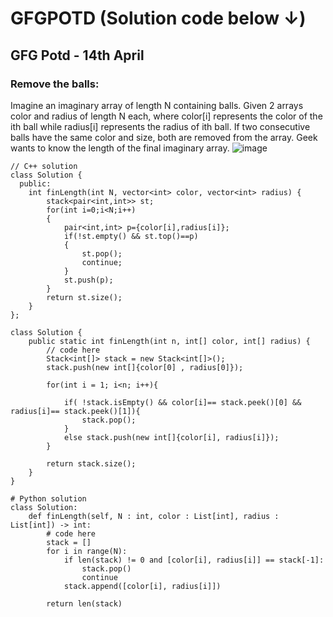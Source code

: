 # GFGPOTD (Solution code below ↓)
## GFG Potd - 14th April
### Remove the balls: 
Imagine an imaginary array of length N containing balls. Given 2 arrays color and radius of length N each, where color[i] represents the color of the ith ball while radius[i] represents the radius of ith ball. If two consecutive balls have the same color and size, both are removed from the array. Geek wants to know the length of the final imaginary array.
![image](https://user-images.githubusercontent.com/91115665/231933669-10c2311c-a2bc-49fe-a96d-e1416f0ee982.png)

```
// C++ solution
class Solution {
  public:
    int finLength(int N, vector<int> color, vector<int> radius) {
        stack<pair<int,int>> st;
        for(int i=0;i<N;i++)
        {
            pair<int,int> p={color[i],radius[i]};
            if(!st.empty() && st.top()==p)
            {
                st.pop();
                continue;
            }
            st.push(p);
        }
        return st.size();
    }
};
```

```
class Solution {
    public static int finLength(int n, int[] color, int[] radius) {
        // code here
        Stack<int[]> stack = new Stack<int[]>();
        stack.push(new int[]{color[0] , radius[0]});
        
        for(int i = 1; i<n; i++){
            
            if( !stack.isEmpty() && color[i]== stack.peek()[0] && radius[i]== stack.peek()[1]){
                stack.pop();
            }
            else stack.push(new int[]{color[i], radius[i]});
        }
        
        return stack.size();
    }
}
```

```
# Python solution
class Solution:
    def finLength(self, N : int, color : List[int], radius : List[int]) -> int:
        # code here
        stack = []
        for i in range(N):
            if len(stack) != 0 and [color[i], radius[i]] == stack[-1]:
                stack.pop()
                continue
            stack.append([color[i], radius[i]])
            
        return len(stack)
```
